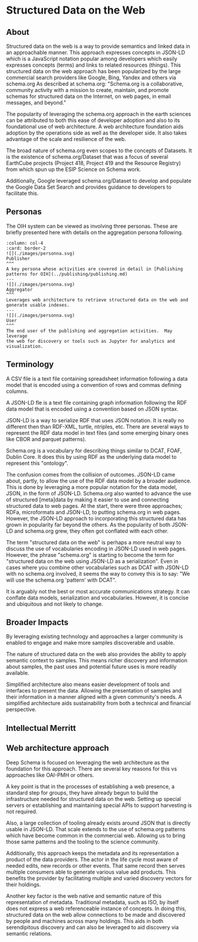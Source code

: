 # Structured Data on the Web

## About

Structured data on the web is a way to provide semantics and linked data in an approachable manner.  This approach expresses concepts in JSON-LD which is a JavaScript notation popular among developers which easily expresses  concepts (terms) and links to related resources (things).   This structured data on the web approach has been popularized by the large commercial search providers like Google, Bing, Yandex and others via schema.org  As described at schema.org: "Schema.org is a collaborative, community activity with a mission to create, maintain, and promote schemas for structured data on the Internet, on web pages, in email messages, and beyond."

The popularity of leveraging the schema.org approach in the earth sciences can be attributed to both this ease of developer adoption and also to its foundational use of web architecture. A web architecture foundation aids adoption by the operations side as well as the developer side.  It also takes advantage of the scale and resilience of the web.  

The broad nature of schema.org even scopes to the concepts of Datasets.  It is the existence of schema.org/Dataset that was a focus of several EarthCube projects (Project 418, Project 419 and the Resource Registry) from which spun up the ESIP Science on Schema work.  

Additionally, Google leveraged schema.org/Dataset to develop and populate the Google Data Set Search and provides guidance to developers to facilitate this.  


## Personas

The OIH system can be viewed as involving three personas.  These are
briefly presented here with details on the aggregation persona following. 


```{panels}
:column: col-4
:card: border-2
![](./images/personna.svg) 
Publisher
^^^
A key persona whose activities are covered in detail in [Publishing patterns for OIH](../publishing/publishing.md)
---
![](./images/personna.svg) 
Aggregator
^^^
Leverages web architecture to retrieve structured data on the web and generate usable indexes.
---
![](./images/personna.svg) 
User
^^^
The end user of the publishing and aggregation activities.  May leverage 
the web for discovery or tools such as Jupyter for analytics and visualization.  
```

## Terminology

A CSV file is a text file containing spreadsheet information 
following a data model that is encoded using a convention of 
rows and commas defining columns.  

A JSON-LD fle is a text file containing graph 
information following the RDF data model that is 
encoded using a convention based on JSON syntax.

JSON-LD is a way to serialize RDF that uses JSON notation.  It is really no different then than RDF-XML, turtle, ntriples, etc.  There are several ways to represent the RDF data model in text files (and some emerging binary ones like CBOR and parquet patterns).

Schema.org is a vocabulary for describing things similar to DCAT, FOAF, Dublin Core.  It does this by using RDF as the underlying data model to represent this "ontology".

The confusion comes from the collision of outcomes.  JSON-LD came about, partly, to allow the use of the RDF data model by a broader audience.  This is done by leveraging a more popular notation for the data model, JSON, in the form of JSON-LD.  Schema.org also wanted to advance the use of structured [meta]data by making it easier to use and connecting structured data to web pages.  At the start, there were three approaches; RDFa, microformats and JSON-LD, to putting schema.org in web pages.  However, the JSON-LD approach to incorporating this structured
data has grown in popularity far beyond the others. As the popularity of both JSON-LD and schema.org grew,  they often got conflated with each other.

The term  "structured data on the web" is perhaps a more neutral way to discuss
the use of vocabularies encoding in JSON-LD used in web pages.  However,  the phrase "schema.org" is starting to become the term for "structured data on the web using JSON-LD as a serialization".    Even in cases where you combine other
vocabularies such as DCAT with JSON-LD with no schema.org involved, it seems the way to convey this is to say: "We will use the schema.org 'pattern' with DCAT".

It is arguably not the best or most accurate communications strategy.  It 
can conflate data models, serialization and vocabularies.  However, it is 
concise and ubiquitous and not likely to change.

## Broader Impacts

By leveraging existing technology and approaches a larger community is enabled to engage and make more samples discoverable and usable.

The nature of structured data on the web also provides the ability to apply semantic context to samples.  This means richer discovery and information about samples, the past uses and potential future uses is more readily available.

Simplified architecture also means easier development of tools and interfaces to present the data.  Allowing the presentation of samples and their information in a manner aligned with a given community's needs.    A simplified architecture aids sustainability from both a technical and financial perspective.  


## Intellectual Merritt


## Web architecture approach

Deep Schema is focused on leveraging the web architecture as the foundation for this approach.  There are several key reasons for this vs approaches like OAI-PMH or others.

A key point is that in the processes of establishing a web presence, a standard step for groups, they have already begun to build the infrastructure needed for structured data on the web.  Setting up special servers or establishing and maintaining special APIs to support harvesting is not required.  

Also, a large collection of tooling already exists around JSON that is directly usable in JSON-LD.  That scale extends to the use of schema.org patterns which have become common in the commercial web.  Allowing us to bring those same patterns and the tooling to the science community.

Additionally, this approach keeps the metadata and its representation a product of the data providers.  The actor in the life cycle most aware of needed edits, new records or other events.  That same record then serves multiple consumers able to generate various value add products.  This benefits the provider by facilitating multiple and varied discovery vectors for their holdings.  

Another key factor is the web native and semantic nature of this representation of metadata.  Traditional metadata, such as ISO, by itself does not express a web referenceable instance of concepts.  In doing this, structured data on the web allow connections to be made and discovered by people and machines across many holdings.  This aids in both serendipitous discovery and can also be leveraged to aid discovery via semantic relations.
